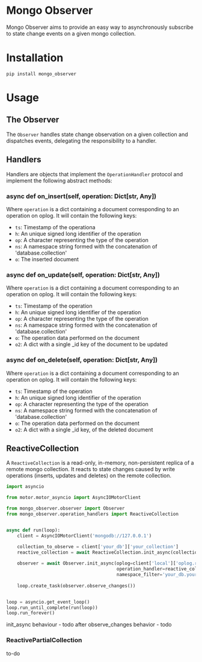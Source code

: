 # Mongo Observer

Mongo Observer aims to provide an easy way to asynchronously subscribe to 
state change events on a given mongo collection.

# Installation

`pip install mongo_observer`

# Usage

## The Observer

The `Observer` handles state change observation on a given collection and 
dispatches events, delegating the responsibility to a handler.

## Handlers

 Handlers are 
objects that implement the `OperationHandler` protocol and implement the 
following abstract methods:

### async def on_insert(self, operation: Dict[str, Any])
 
Where `operation` is a dict containing a document corresponding to an 
operation on oplog. It will contain the following keys:

* `ts`: Timestamp of the operationa
* `h`: An unique signed long identifier of the operation
* `op`: A character representing the type of the operation
* `ns`: A namespace string formed with the concatenation of 'database.collection'
* `o`: The inserted document

### async def on_update(self, operation: Dict[str, Any])

Where `operation` is a dict containing a document corresponding to an 
operation on oplog. It will contain the following keys:

* `ts`: Timestamp of the operation
* `h`: An unique signed long identifier of the operation
* `op`: A character representing the type of the operation
* `ns`: A namespace string formed with the concatenation
of 'database.collection'
* `o`: The operation data performed on the document
* `o2`: A dict with a single _id key of the document to be updated

### async def on_delete(self, operation: Dict[str, Any])

Where `operation` is a dict containing a document corresponding to an 
operation on oplog. It will contain the following keys:

* `ts`: Timestamp of the operation
* `h`: An unique signed long identifier of the operation
* `op`: A character representing the type of the operation
* `ns`: A namespace string formed with the concatenation
of 'database.collection'
* `o`: The operation data performed on the document
* `o2`: A dict with a single _id key, of the deleted document


## ReactiveCollection

A `ReactiveCollection` is a read-only, in-memory, non-persistent replica of a 
remote mongo collection. It reacts to state changes caused by write operations 
(inserts, updates and deletes) on the remote collection. 

```python
import asyncio

from motor.motor_asyncio import AsyncIOMotorClient

from mongo_observer.observer import Observer
from mongo_observer.operation_handlers import ReactiveCollection


async def run(loop):
    client = AsyncIOMotorClient('mongodb://127.0.0.1')

    collection_to_observe = client['your_db']['your_collection']
    reactive_collection = await ReactiveCollection.init_async(collection_to_observe)
    
    observer = await Observer.init_async(oplog=client['local']['oplog.rs'],
                                         operation_handler=reactive_collection,
                                         namespace_filter='your_db.your_collection')
    
    loop.create_task(observer.observe_changes())


loop = asyncio.get_event_loop()
loop.run_until_complete(run(loop))
loop.run_forever()
```

init_async behaviour - todo
after observe_changes behavior - todo

### ReactivePartialCollection

to-do